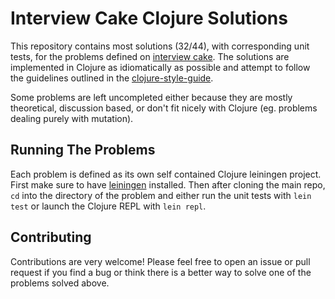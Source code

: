 # Interview Cake Clojure Solutions
This repository contains most solutions (32/44), with corresponding unit tests, for the problems defined on [interview cake](https://www.interviewcake.com). The solutions are implemented in Clojure as idiomatically as possible and attempt to follow the guidelines outlined in the [clojure-style-guide](https://github.com/bbatsov/clojure-style-guide).

Some problems are left uncompleted either because they are mostly theoretical, discussion based, or don't fit nicely with Clojure (eg. problems dealing purely with mutation).

## Running The Problems
Each problem is defined as its own self contained Clojure leiningen project. First make sure to have [leiningen](https://github.com/technomancy/leiningen) installed.
Then after cloning the main repo, `cd` into the directory of the problem and either run the unit tests with `lein test` or launch the Clojure REPL with `lein repl`.


## Contributing
Contributions are very welcome! Please feel free to open an issue or pull request if you find a bug or think there is a better way to solve one of the problems solved above.
